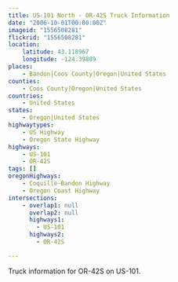 ```yaml
---
title: US-101 North - OR-42S Truck Information
date: "2006-10-01T00:00:00Z"
imageid: "1556508281"
flickrid: "1556508281"
location:
    latitude: 43.118967
    longitude: -124.39889
places:
    - Bandon|Coos County|Oregon|United States
counties:
    - Coos County|Oregon|United States
countries:
    - United States
states:
    - Oregon|United States
highwaytypes:
    - US Highway
    - Oregon State Highway
highways:
    - US-101
    - OR-42S
tags: []
oregonHighways:
    - Coquille-Bandon Highway
    - Oregon Coast Highway
intersections:
    - overlap1: null
      overlap2: null
      highways1:
        - US-101
      highways2:
        - OR-42S

---
```

Truck information for OR-42S on US-101.